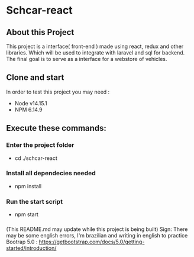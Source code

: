 # Schcar-react

## About this Project
This project is a interface( front-end ) made using react, redux and other libraries. Which will be used to integrate with laravel and sql for backend. The final goal is to serve as a interface for a webstore of vehicles.

## Clone and start
In order to test this project you may need :
- Node v14.15.1
- NPM 6.14.9

## Execute these commands:

### Enter the project folder
- cd ./schcar-react

### Install all dependecies needed
- npm install 

### Run the start script
- npm start
###
(This README.md may update while this project is being built)
Sign: There may be some english errors, I'm brazilian and writing in english to practice
Bootrap 5.0 : https://getbootstrap.com/docs/5.0/getting-started/introduction/
